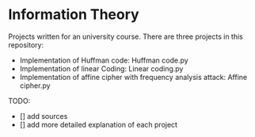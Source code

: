# Information Theory
Projects written for an university course.
There are three projects in this repository:
* Implementation of Huffman code: Huffman code.py
* Implementation of linear Coding: Linear coding.py
* Implementation of affine cipher with frequency analysis attack: Affine cipher.py

TODO:
- [] add sources
- [] add more detailed explanation of each project

